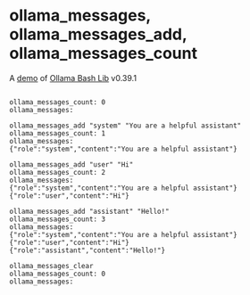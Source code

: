 # ollama_messages, ollama_messages_add, ollama_messages_count

A [demo](../README.md#demos) of [Ollama Bash Lib](https://github.com/attogram/ollama-bash-lib) v0.39.1
```

ollama_messages_count: 0
ollama_messages:

ollama_messages_add "system" "You are a helpful assistant"
ollama_messages_count: 1
ollama_messages:
{"role":"system","content":"You are a helpful assistant"}

ollama_messages_add "user" "Hi"
ollama_messages_count: 2
ollama_messages:
{"role":"system","content":"You are a helpful assistant"}
{"role":"user","content":"Hi"}

ollama_messages_add "assistant" "Hello!"
ollama_messages_count: 3
ollama_messages:
{"role":"system","content":"You are a helpful assistant"}
{"role":"user","content":"Hi"}
{"role":"assistant","content":"Hello!"}

ollama_messages_clear
ollama_messages_count: 0
ollama_messages:
```
